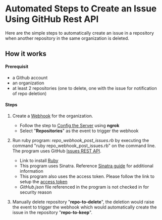 # Automated Steps to Create an Issue Using GitHub Rest API

Here are the simple steps to automatically create an issue in a repository when another repository in the same organization is deleted.

## How it works

#### Prerequisit
* a Github account
* an organization 
* at least 2 repositories (one to delete, one with the issue for notification of repo deletion)

#### Steps
1. Create a [Webhook](https://developer.github.com/webhooks/creating/#setting-up-a-webhook) for the organization. 
    * Follow the step to [Config the Server](https://developer.github.com/webhooks/configuring/) using **ngrok**
    * Select "**Repositories**" as the event to trigger the webhook
  
2. Run ruby program: *repo_webhook_post_issues.rb* by executing the command "ruby repo_webhook_post_issues.rb" on the command line. The program uses GitHub [Issues REST API](https://developer.github.com/v3/issues/#create-an-issue).
    * Link to install [Ruby](https://www.ruby-lang.org/en/downloads/)
    * This program uses Sinatra. Reference [Sinatra guide](http://sinatrarb.com/) for additional information
    * This program also uses the access token. Please follow the link to setup the [access token](https://help.github.com/articles/creating-a-personal-access-token-for-the-command-line/)
    * *GitHub.json* file referenced in the program is not checked in for security reason

3. Manually delete repository "**repo-to-delete**", the deletion would raise the event to trigger the webhook which would automatically create the issue in the repository "**repo-to-keep**".

